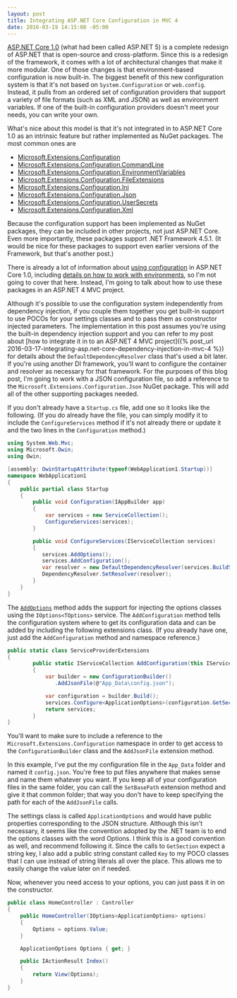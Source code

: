 ```yaml
---
layout: post
title: Integrating ASP.NET Core Configuration in MVC 4
date: 2016-03-19 14:15:08 -05:00
---
```


[ASP.NET Core 1.0](http://docs.asp.net/en/latest/conceptual-overview/aspnet.html) (what had been called ASP.NET 5) is a complete redesign of ASP.NET that is open-source and cross-platform. Since this is a redesign of the framework, it comes with a lot of architectural changes that make it more modular. One of those changes is that environment-based configuration is now built-in. The biggest benefit of this new configuration system is that it's not based on `System.Configuration` or `web.config`. Instead, it pulls from an ordered set of configuration providers that support a variety of file formats (such as XML and JSON) as well as environment variables. If one of the built-in configuration providers doesn't meet your needs, you can write your own.

What's nice about this model is that it's not integrated in to ASP.NET Core 1.0 as an intrinsic feature but rather implemented as NuGet packages. The most common ones are

*   [Microsoft.Extensions.Configuration](https://www.nuget.org/packages/Microsoft.Extensions.Configuration) 
*   [Microsoft.Extensions.Configuration.CommandLine](https://www.nuget.org/packages/Microsoft.Extensions.Configuration.CommandLine) 
*   [Microsoft.Extensions.Configuration.EnvironmentVariables](https://www.nuget.org/packages/Microsoft.Extensions.Configuration.EnvironmentVariables) 
*   [Microsoft.Extensions.Configuration.FileExtensions](https://www.nuget.org/packages/Microsoft.Extensions.Configuration.FileExtensions) 
*   [Microsoft.Extensions.Configuration.Ini](https://www.nuget.org/packages/Microsoft.Extensions.Configuration.Ini) 
*   [Microsoft.Extensions.Configuration.Json](https://www.nuget.org/packages/Microsoft.Extensions.Configuration.Json) 
*   [Microsoft.Extensions.Configuration.UserSecrets](https://www.nuget.org/packages/Microsoft.Extensions.Configuration.UserSecrets) 
*   [Microsoft.Extensions.Configuration.Xml](https://www.nuget.org/packages/Microsoft.Extensions.Configuration.Xml)   

Because the configuration support has been implemented as NuGet packages, they can be included in other projects, not just ASP.NET Core. Even more importantly, these packages support .NET Framework 4.5.1. (It would be nice for these packages to support even earlier versions of the Framework, but that's another post.)

There is already a lot of information about [using configuration](http://docs.asp.net/en/latest/fundamentals/configuration.html) in ASP.NET Core 1.0, including [details on how to work with environments](http://docs.asp.net/en/latest/fundamentals/environments.html), so I'm not going to cover that here. Instead, I'm going to talk about how to use these packages in an ASP.NET 4 MVC project.

Although it's possible to use the configuration system independently from dependency injection, if you couple them together you get built-in support to use POCOs for your settings classes and to pass them as constructor injected parameters. The implementation in this post assumes you're using the built-in dependency injection support and you can refer to my post about [how to integrate it in to an ASP.NET 4 MVC project]({% post_url 2016-03-17-integrating-asp.net-core-dependency-injection-in-mvc-4 %}) for details about the `DefaultDependencyResolver` class that's used a bit later. If you're using another DI framework, you'll want to configure the container and resolver as necessary for that framework. For the purposes of this blog post, I'm going to work with a JSON configuration file, so add a reference to the `Microsoft.Extensions.Configuration.Json` NuGet package. This will add all of the other supporting packages needed.

If you don't already have a `Startup.cs` file, add one so it looks like the following. (If you do already have the file, you can simply modify it to include the `ConfigureServices` method if it's not already there or update it and the two lines in the `Configuration` method.)

```csharp
using System.Web.Mvc;
using Microsoft.Owin;
using Owin;

[assembly: OwinStartupAttribute(typeof(WebApplication1.Startup))]
namespace WebApplication1
{
    public partial class Startup
    {
        public void Configuration(IAppBuilder app)
        {
            var services = new ServiceCollection();
            ConfigureServices(services);
        }

        public void ConfigureServices(IServiceCollection services)
        {
           services.AddOptions();
           services.AddConfiguration();
           var resolver = new DefaultDependencyResolver(services.BuildServiceProvider());
           DependencyResolver.SetResolver(resolver);
        }
    }
}
```

The [`AddOptions`](http://docs.asp.net/en/latest/fundamentals/configuration.html#using-options-and-configuration-objects) method adds the support for injecting the options classes using the `IOptions<TOptions>` service. The `AddConfiguration` method tells the configuration system where to get its configuration data and can be added by including the following extensions class. (If you already have one, just add the `AddConfiguration` method and namespace reference.)

```csharp
public static class ServiceProviderExtensions
{
        public static IServiceCollection AddConfiguration(this IServiceCollection services)
        {
            var builder = new ConfigurationBuilder()
               .AddJsonFile(@"App_Data\config.json");

            var configuration = builder.Build();
            services.Configure<ApplicationOptions>(configuration.GetSection(ApplicationOptions.Key));
            return services;
        }
}
```

You'll want to make sure to include a reference to the `Microsoft.Extensions.Configuration` namespace in order to get access to the `ConfigurationBuilder` class and the `AddJsonFile` extension method.

In this example, I've put the my configuration file in the `App_Data` folder and named it `config.json`. You're free to put files anywhere that makes sense and name them whatever you want. If you keep all of your configuration files in the same folder, you can call the `SetBasePath` extension method and give it that common folder; that way you don't have to keep specifying the path for each of the `AddJsonFile` calls.

The settings class is called `ApplicationOptions` and would have public properties corresponding to the JSON structure. Although this isn't necessary, it seems like the convention adopted by the .NET team is to end the options classes with the word Options. I think this is a good convention as well, and recommend following it. Since the calls to `GetSection` expect a string key, I also add a public string constant called `Key` to my POCO classes that I can use instead of string literals all over the place. This allows me to easily change the value later on if needed.

Now, whenever you need access to your options, you can just pass it in on the constructor.

```csharp
public class HomeController : Controller
{
    public HomeController(IOptions<ApplicationOptions> options)
    {
        Options = options.Value;
    }

    ApplicationOptions Options { get; }

    public IActionResult Index()
    {
        return View(Options);
    }
}
```
